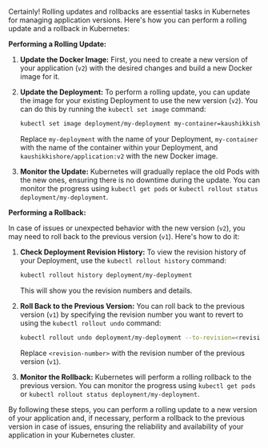 Certainly! Rolling updates and rollbacks are essential tasks in Kubernetes for managing application versions. Here's how you can perform a rolling update and a rollback in Kubernetes:

**Performing a Rolling Update:**

1. **Update the Docker Image:** First, you need to create a new version of your application (`v2`) with the desired changes and build a new Docker image for it.

2. **Update the Deployment:** To perform a rolling update, you can update the image for your existing Deployment to use the new version (`v2`). You can do this by running the `kubectl set image` command:

   ```bash
   kubectl set image deployment/my-deployment my-container=kaushikkishore/application:v2
   ```

   Replace `my-deployment` with the name of your Deployment, `my-container` with the name of the container within your Deployment, and `kaushikkishore/application:v2` with the new Docker image.

3. **Monitor the Update:** Kubernetes will gradually replace the old Pods with the new ones, ensuring there is no downtime during the update. You can monitor the progress using `kubectl get pods` or `kubectl rollout status deployment/my-deployment`.

**Performing a Rollback:**

In case of issues or unexpected behavior with the new version (`v2`), you may need to roll back to the previous version (`v1`). Here's how to do it:

1. **Check Deployment Revision History:** To view the revision history of your Deployment, use the `kubectl rollout history` command:

   ```bash
   kubectl rollout history deployment/my-deployment
   ```

   This will show you the revision numbers and details.

2. **Roll Back to the Previous Version:** You can roll back to the previous version (`v1`) by specifying the revision number you want to revert to using the `kubectl rollout undo` command:

   ```bash
   kubectl rollout undo deployment/my-deployment --to-revision=<revision-number>
   ```

   Replace `<revision-number>` with the revision number of the previous version (`v1`).

3. **Monitor the Rollback:** Kubernetes will perform a rolling rollback to the previous version. You can monitor the progress using `kubectl get pods` or `kubectl rollout status deployment/my-deployment`.

By following these steps, you can perform a rolling update to a new version of your application and, if necessary, perform a rollback to the previous version in case of issues, ensuring the reliability and availability of your application in your Kubernetes cluster.
